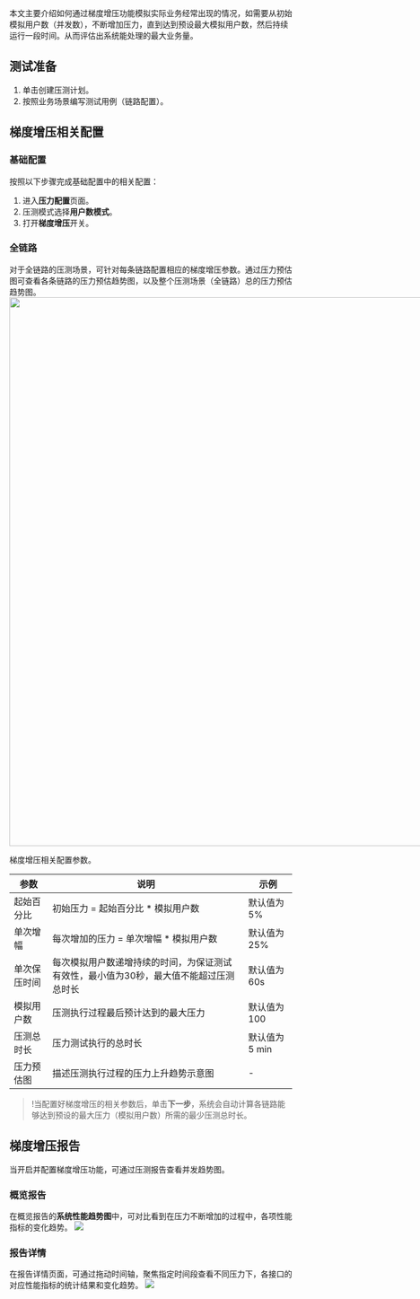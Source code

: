 本文主要介绍如何通过梯度增压功能模拟实际业务经常出现的情况，如需要从初始模拟用户数（并发数），不断增加压力，直到达到预设最大模拟用户数，然后持续运行一段时间。从而评估出系统能处理的最大业务量。

## 测试准备
1. 单击创建压测计划。
2. 按照业务场景编写测试用例（链路配置）。


## 梯度增压相关配置
### 基础配置
按照以下步骤完成基础配置中的相关配置：
1. 进入**压力配置**页面。
2. 压测模式选择**用户数模式**。
3. 打开**梯度增压**开关。


### 全链路
对于全链路的压测场景，可针对每条链路配置相应的梯度增压参数。通过压力预估图可查看各条链路的压力预估趋势图，以及整个压测场景（全链路）总的压力预估趋势图。
<img style="width:978px; max-width: inherit;" src="https://qcloudimg.tencent-cloud.cn/raw/c2a868ddfba38af4efefe123ba7a623d.png" />

梯度增压相关配置参数。

| 参数 | 说明 | 示例 |
|------|------|------|
| 起始百分比 | 初始压力 = 起始百分比 * 模拟用户数 | 默认值为 5% |
| 单次增幅 | 每次增加的压力 = 单次增幅 * 模拟用户数 | 默认值为 25% |
| 单次保压时间 | 每次模拟用户数递增持续的时间，为保证测试有效性，最小值为30秒，最大值不能超过压测总时长 | 默认值为 60s |
| 模拟用户数 | 压测执行过程最后预计达到的最大压力  | 默认值为 100 |
| 压测总时长 | 压力测试执行的总时长 | 默认值为 5 min |
| 压力预估图 | 描述压测执行过程的压力上升趋势示意图 | - |

>!当配置好梯度增压的相关参数后，单击**下一步**，系统会自动计算各链路能够达到预设的最大压力（模拟用户数）所需的最少压测总时长。


## 梯度增压报告
当开启并配置梯度增压功能，可通过压测报告查看并发趋势图。

### 概览报告
在概览报告的**系统性能趋势图**中，可对比看到在压力不断增加的过程中，各项性能指标的变化趋势。
![](https://qcloudimg.tencent-cloud.cn/raw/394731f42e74f26489e87b7edd299e87.png)

### 报告详情
在报告详情页面，可通过拖动时间轴，聚焦指定时间段查看不同压力下，各接口的对应性能指标的统计结果和变化趋势。
![](https://qcloudimg.tencent-cloud.cn/raw/828d6f4d37a8100c17ea6d7ab84f0c9b.png)
